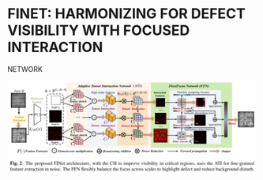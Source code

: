 # FINET: HARMONIZING FOR DEFECT VISIBILITY WITH FOCUSED INTERACTION
NETWORK

![The proposed FINet architecture.](results/fig2.jpg)


